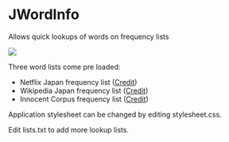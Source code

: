 # JWordInfo
Allows quick lookups of words on frequency lists

![](https://i.imgur.com/LX0WUes.png)

Three word lists come pre loaded:
- Netflix Japan frequency list ([Credit](https://www.youtube.com/watch?v=DwJWld8hW0M))
- Wikipedia Japan frequency list ([Credit](https://en.wiktionary.org/wiki/Wiktionary:Frequency_lists/Japanese))
- Innocent Corpus frequency list ([Credit](https://web.archive.org/web/20190309073023/https://forum.koohii.com/thread-9459.html#pid168613))

Application stylesheet can be changed by editing stylesheet.css.

Edit lists.txt to add more lookup lists.
